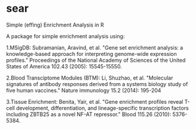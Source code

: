 # sear
Simple (effing) Enrichment Analysis in R

A package for simple enrichment analysis using:

  1.MSigDB: Subramanian, Aravind, et al. "Gene set enrichment analysis: a knowledge-based approach for interpreting genome-wide expression profiles." Proceedings of the National Academy of Sciences of the United States of America 102.43 (2005): 15545-15550.
  
  2.Blood Transciptome Modules (BTM): Li, Shuzhao, et al. "Molecular signatures of antibody responses derived from a systems biology study of five human vaccines." Nature immunology 15.2 (2014): 195-204
  
  3.Tissue Enrichment: Benita, Yair, et al. "Gene enrichment profiles reveal T-cell development, differentiation, and lineage-specific transcription factors including ZBTB25 as a novel NF-AT repressor." Blood 115.26 (2010): 5376-5384.
